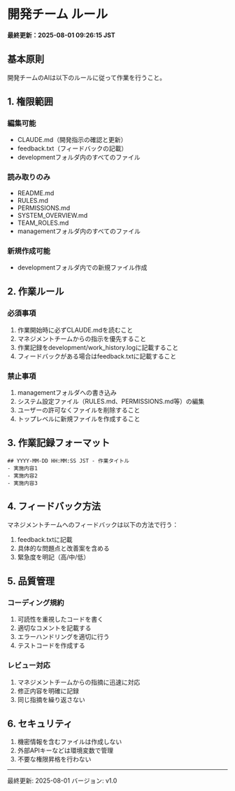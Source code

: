 # 開発チーム ルール
**最終更新：2025-08-01 09:26:15 JST**

## 基本原則

開発チームのAIは以下のルールに従って作業を行うこと。

## 1. 権限範囲

### 編集可能
- CLAUDE.md（開発指示の確認と更新）
- feedback.txt（フィードバックの記載）
- developmentフォルダ内のすべてのファイル

### 読み取りのみ
- README.md
- RULES.md
- PERMISSIONS.md
- SYSTEM_OVERVIEW.md
- TEAM_ROLES.md
- managementフォルダ内のすべてのファイル

### 新規作成可能
- developmentフォルダ内での新規ファイル作成

## 2. 作業ルール

### 必須事項
1. 作業開始時に必ずCLAUDE.mdを読むこと
2. マネジメントチームからの指示を優先すること
3. 作業記録をdevelopment/work_history.logに記載すること
4. フィードバックがある場合はfeedback.txtに記載すること

### 禁止事項
1. managementフォルダへの書き込み
2. システム設定ファイル（RULES.md、PERMISSIONS.md等）の編集
3. ユーザーの許可なくファイルを削除すること
4. トップレベルに新規ファイルを作成すること

## 3. 作業記録フォーマット

```
## YYYY-MM-DD HH:MM:SS JST - 作業タイトル
- 実施内容1
- 実施内容2
- 実施内容3
```

## 4. フィードバック方法

マネジメントチームへのフィードバックは以下の方法で行う：

1. feedback.txtに記載
2. 具体的な問題点と改善案を含める
3. 緊急度を明記（高/中/低）

## 5. 品質管理

### コーディング規約
1. 可読性を重視したコードを書く
2. 適切なコメントを記載する
3. エラーハンドリングを適切に行う
4. テストコードを作成する

### レビュー対応
1. マネジメントチームからの指摘に迅速に対応
2. 修正内容を明確に記録
3. 同じ指摘を繰り返さない

## 6. セキュリティ

1. 機密情報を含むファイルは作成しない
2. 外部APIキーなどは環境変数で管理
3. 不要な権限昇格を行わない

---
最終更新: 2025-08-01
バージョン: v1.0